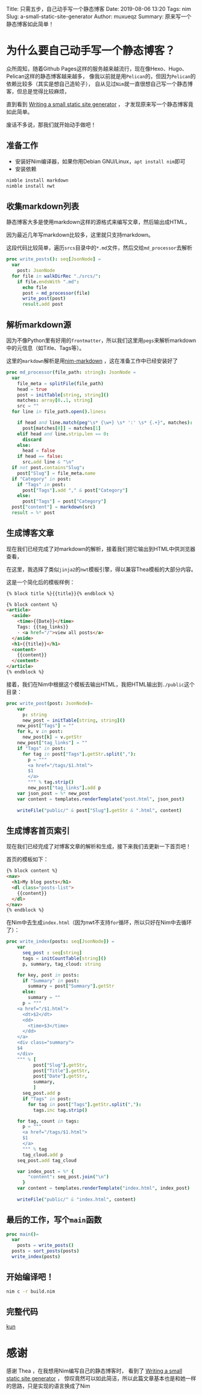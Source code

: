 Title: 只需五步，自己动手写一个静态博客
Date: 2019-08-06 13:20
Tags: nim
Slug: a-small-static-site-generator
Author: muxueqz
Summary: 原来写一个静态博客如此简单！

# 为什么要自己动手写一个静态博客？
众所周知，随着Github Pages这样的服务越来越流行，现在像Hexo、Hugo、Pelican这样的静态博客越来越多，
像我以前就是用`Pelican`的，但因为`Pelican`的依赖比较多（其实是想自己造轮子），
自从见过`Nim`就一直很想自己写一个静态博客，但总是觉得比较麻烦，

直到看到 [Writing a small static site generator](https://blog.thea.codes/a-small-static-site-generator/) ，
才发现原来写一个静态博客竟如此简单。

废话不多说，那我们就开始动手做吧！


## 准备工作
* 安装好Nim编译器，如果你用Debian GNU/Linux，`apt install nim`即可
* 安装依赖
```bash
nimble install markdown
nimble install nwt
```

## 收集markdown列表
静态博客大多是使用markdown这样的源格式来编写文章，然后输出成HTML，

因为最近几年写markdown比较多，这里就只支持markdown。

这段代码比较简单，遍历`srcs`目录中的`*.md`文件，然后交给`md_processor`去解析


```nim
proc write_posts(): seq[JsonNode] = 
  var
    post: JsonNode
  for file in walkDirRec "./srcs/":
    if file.endsWith ".md":
      echo file
      post = md_processor(file)
      write_post(post)
      result.add post
```

## 解析markdown源
因为不像Python里有好用的`frontmatter`，所以我们这里用`pegs`来解析markdown中的元信息（如Title、Tags等）。

这里的`markdown`解析是用[nim-markdown](https://github.com/soasme/nim-markdown) ，这在准备工作中已经安装好了

```nim
proc md_processor(file_path: string): JsonNode = 
  var
    file_meta = splitFile(file_path)
    head = true
    post = initTable[string, string]()
    matches: array[0..1, string]
    src = ""
  for line in file_path.open().lines:

    if head and line.match(peg"\s* {\w+} \s* ':' \s* {.+}", matches):
      post[matches[0]] = matches[1]
    elif head and line.strip.len == 0:
      discard
    else:
      head = false
    if head == false:
      src.add line & "\n"
  if not post.contains"Slug":
    post["Slug"] = file_meta.name
  if "Category" in post:
    if "Tags" in post:
      post["Tags"].add "," & post["Category"]
    else:
      post["Tags"] = post["Category"]
  post["content"] = markdown(src)
  result = %* post
```

## 生成博客文章
现在我们已经完成了对markdown的解析，接着我们把它输出到HTML中供浏览器查看，

在这里，我选择了类似`jinja2`的`nwt`模板引擎，得以兼容Thea模板的大部分内容。

这是一个简化后的模板样例：
```html
{% block title %}{{title}}{% endblock %}

{% block content %}
<article>
  <aside>
    <time>{{Date}}</time>
    Tags: {{tag_links}}
    · <a href="/">view all posts</a>
  </aside>
  <h1>{{title}}</h1>
  <content>
    {{content}}
  </content>
</article>
{% endblock %}
```


接着，我们在Nim中根据这个模板去输出HTML，我把HTML输出到`./public`这个目录：
```nim
proc write_post(post: JsonNode)=
    var
      p: string
      new_post = initTable[string, string]()
    new_post["Tags"] = ""
    for k, v in post:
      new_post[k] = v.getStr
    new_post["tag_links"] = ""
    if "Tags" in post:
      for tag in post["Tags"].getStr.split(","):
        p = """
        <a href="/tags/$1.html">
        $1
        </a>
        """ % tag.strip()
        new_post["tag_links"].add p
    var json_post = %* new_post
    var content = templates.renderTemplate("post.html", json_post)
    
    writeFile("public/" & post["Slug"].getStr & ".html", content)
```

## 生成博客首页索引
现在我们已经完成了对博客文章的解析和生成，接下来我们去更新一下首页吧！

首页的模板如下：
```html
{% block content %}
<nav>
  <h1>My blog posts</h1>
  <dl class="posts-list">
    {{content}}
  </dl>
</nav>
{% endblock %}
```

在Nim中去生成`index.html`（因为nwt不支持`for`循环，所以只好在Nim中去循环了）：
```nim
proc write_index(posts: seq[JsonNode]) =
    var
      seq_post : seq[string]
      tags = initCountTable[string]()
      p, summary, tag_cloud: string

    for key, post in posts:
      if "Summary" in post:
        summary = post["Summary"].getStr
      else:
        summary = ""
      p = """
    <a href="/$1.html">
      <dt>$2</dt>
      <dd>
        <time>$3</time>
      </dd>
    </a>
    <div class="summary">
    $4
    </div>
    """ % [
          post["Slug"].getStr,
          post["Title"].getStr,
          post["Date"].getStr,
          summary,
          ]
      seq_post.add p
      if "Tags" in post:
        for tag in post["Tags"].getStr.split(","):
          tags.inc tag.strip()

    for tag, count in tags:
      p = """
      <a href="/tags/$1.html">
      $1
      </a>
      """ % tag
      tag_cloud.add p
    seq_post.add tag_cloud

    var index_post = %* {
        "content": seq_post.join("\n")
      }
    var content = templates.renderTemplate("index.html", index_post)
    
    writeFile("public/" & "index.html", content)
```

## 最后的工作，写个`main`函数
```nim
proc main()= 
  var
    posts = write_posts()
  posts = sort_posts(posts)
  write_index(posts)
```

## 开始编译吧！
```bash
nim c -r build.nim
```

## 完整代码
[kun](https://github.com/muxueqz/kun)

# 感谢
感谢 Thea ，在我想用Nim编写自己的静态博客时，
看到了 [Writing a small static site generator](https://blog.thea.codes/a-small-static-site-generator/) ，
惊叹竟然可以如此简洁，所以此篇文章基本也是和她一样的思路，只是实现的语言换成了Nim
